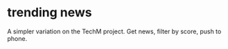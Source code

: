 trending news
=========

A simpler variation on the TechM project. Get news, filter by score, push to phone.
